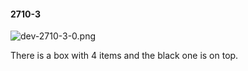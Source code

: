 #### 2710-3
![dev-2710-3-0.png](https://github.com/lil-lab/nlvr/raw/master/nlvr/dev/images/3/dev-2710-3-0.png "dev-2710-3-0.png")

There is a box with 4 items and the black one is on top.